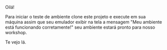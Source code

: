 Oilá!

Para iniciar o teste de ambiente clone este projeto e execute em sua máquina assim que seu emulador exibir na tela a mensagem "Meu ambiente está funcionando corretamente!" seu ambiente estará pronto para nosso workshop.

Te vejo lá.
